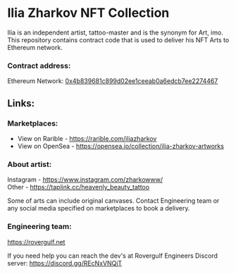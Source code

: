 # Ilia Zharkov NFT Collection

Ilia is an independent artist, tattoo-master and is the synonym for Art, imo.  
This repository contains contract code that is used to deliver his NFT Arts to Ethereum network.


### Contract address:
Ethereum Network: [0x4b839681c899d02ee1ceeab0a6edcb7ee2274467](https://etherscan.io/address/0x1928f918E1b186df49Df59Dd95dc35426A0C232d)


## Links:

### Marketplaces:
- View on Rarible - https://rarible.com/iliazharkov
- View on OpenSea - https://opensea.io/collection/ilia-zharkov-artworks

### About artist:
Instagram - https://www.instagram.com/zharkowww/  
Other - https://taplink.cc/heavenly_beauty_tattoo

Some of arts can include original canvases. Contact Engineering team or any social media specified on marketplaces to book a delivery.

### Engineering team:
https://rovergulf.net

If you need help you can reach the dev's at Rovergulf Engineers Discord server: https://discord.gg/REcNxVNQjT
